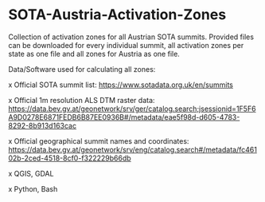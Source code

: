 # SOTA-Austria-Activation-Zones

Collection of activation zones for all Austrian SOTA summits. Provided files can be downloaded for every individual summit, all activation zones per state as one file and all zones for Austria as one file.

Data/Software used for calculating all zones:

x Official SOTA summit list: https://www.sotadata.org.uk/en/summits

x Official 1m resolution ALS DTM raster data: https://data.bev.gv.at/geonetwork/srv/ger/catalog.search;jsessionid=1F5F6A9D0278E6871FEDB6B87EE0936B#/metadata/eae5f98d-d605-4783-8292-8b913d163cac

x Official geographical summit names and coordinates: https://data.bev.gv.at/geonetwork/srv/eng/catalog.search#/metadata/fc46102b-2ced-4518-8cf0-f322229b66db

x QGIS, GDAL

x Python, Bash
